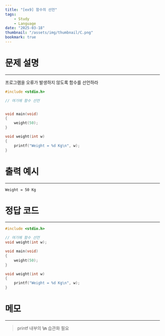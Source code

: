 ```yaml
---
title: "[ex9] 함수의 선언"
tags:
    - Study
    - Language
date: "2025-03-18"
thumbnail: "/assets/img/thumbnail/C.png"
bookmark: true
---
```

# 문제 설명
---
프로그램을 오류가 발생하지 않도록 함수를 선언하라

```c
#include <stdio.h>

// 여기에 함수 선언


void main(void)
{
	weight(50);
}

void weight(int w)
{
	printf("Weight = %d Kg\n", w);
}
```

# 출력 예시
---

```
Weight = 50 Kg
```

# 정답 코드
---

```c
#include <stdio.h>

// 여기에 함수 선언
void weight(int w);

void main(void)
{
	weight(50);
}

void weight(int w)
{
	printf("Weight = %d Kg\n", w);
}
```

# 메모
---
> printf 내부의 **\n** 습관화 필요